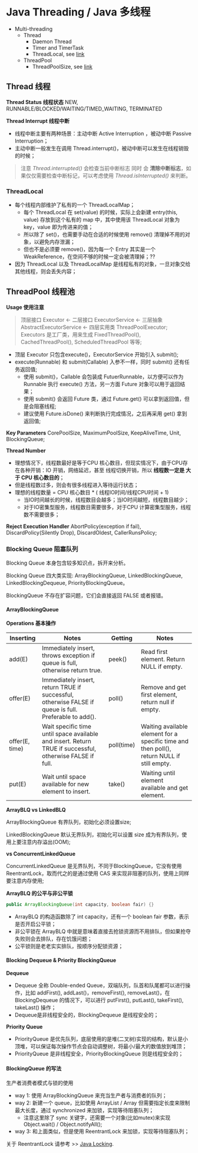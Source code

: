 # Java Threading / Java 多线程

* Multi-threading
  - Thread
    + Daemon Thread
    + Timer and TimerTask
    + ThreadLocal, see [link](https://www.cnblogs.com/jasongj/p/8079718.html)
  - ThreadPool
    + ThreadPoolSize, see [link](https://mp.weixin.qq.com/s/RcsGOUtWQKO7w2BZNb8NzQ)

## Thread 线程

__Thread Status 线程状态__
NEW, RUNNABLE/BLOCKED/WAITING/TIMED_WAITING, TERMINATED

__Thread Interrupt 线程中断__

- 线程中断主要有两种场景：主动中断 Active Interruption ，被动中断 Passive Interruption；
- 主动中断一般发生在调用 Thread.interrupt()，被动中断可以发生在线程销毁的时候；

>注意 _Thread.interrupted()_ 会检查当前中断标志 同时 会 __清除中断标志__，如果仅仅需要检查中断标记，可以考虑使用 _Thread.isInterrupted()_ 来判断。

### ThreadLocal

- 每个线程内部维护了私有的一个 ThreadLocalMap；
  + 每个 ThreadLocal 在 set(value) 的时候，实际上会新建 entry(this, value) 存放到这个私有的 map 中，其中使用该 ThreadLocal 对象为 key，value 即为传进来的值；
  + 所以除了 set()，也需要手动在合适的时候使用 remove() 清理掉不用的对象，以避免内存泄漏；
  + 但也不是必须要 remove()，因为每一个 Entry 其实是一个 WeakReference，在空间不够的时候一定会被清理掉；??
- 因为 ThreadLocal 以及 ThreadLocalMap 是线程私有的对象，一旦对象交给其他线程，则会丢失内容；

## ThreadPool 线程池

__Usage 使用注意__

> 顶层接口 Executor <- 二层接口 ExecutorService <- 三层抽象 AbstractExecutorService <- 四层实用类 ThreadPoolExecutor;
> Executors 是工厂类，用来生成 FixedThreadPool(), CachedThreadPool(), ScheduledThreadPool 等等;

- 顶层 Executor 只包含execute()，ExecutorService 开始引入 submit();
- execute(Runnable) 和 submit(Callable) 入参不一样，同时 submit() 还有任务返回值;
  + 使用 submit()，Callable 会包装成 FutuerRunnable，以方便可以作为 Runnable 执行 execute() 方法，另一方面 Future 对象可以用于返回结果；
  + 使用 submit() 会返回 Future 类，通过 Future.get() 可以拿到返回值，但是会阻塞线程;
  + 建议使用 Future.isDone() 来判断执行完成情况，之后再采用 get() 拿到返回值;

__Key Parameters__
CorePoolSize, MaximumPoolSize, KeepAliveTime, Unit, BlockingQueue;

__Thread Number__
- 理想情况下，线程数最好是等于CPU 核心数目，但现实情况下，由于CPU存在各种开销：IO 开销，网络延迟，甚至 线程切换开销，所以 __线程数一定是 大于 CPU 核心数目的__；
- 但是线程数过多，则会有很多线程进入等待运行状态；
- 理想的线程数量 =  CPU 核心数目 * ( 线程IO时间/线程CPU时间 + 1)
  + 当IO时间越长的时候，线程数目会越多；当IO时间越短，线程数目越少；
  + 对于IO密集型服务，线程数目需要很多，对于CPU 计算密集型服务，线程数不需要很多；

__Reject Execution Handler__
AbortPolicy(exception if fail), DiscardPolicy(Silently Drop), DiscardOldest, CallerRunsPolicy;

### Blocking Queue 阻塞队列

Blocking Queue 本身包含较多知识点，拆开来分析。

Blocking Queue 四大类实现: ArrayBlockingQueue, LinkedBlockingQueue, LinkedBlockingDequeue, PriorityBlockingQueue。

BlockingQueue 不存在扩容问题，它们会直接返回 FALSE 或者报错。

#### ArrayBlockingQueue

__Operations 基本操作__

|Inserting|Notes|Getting|Notes|
|-|-|-|-|
|add(E)         | Immediately insert, throws exception if queue is full, otherwise return true. |peek()| Read first element. Return NULL if empty. |
|offer(E)       | Immediately insert, return TRUE if successful, otherwise FALSE if queue is full. Preferable to add(). |poll()| Remove and get first element, return null if empty. |
|offer(E, time) | Wait specific time until space available and insert. Return TRUE if successful, otherwise FALSE if full. |poll(time)| Waiting available element for a specific time and then poll(), return NULL if still empty. |
|put(E)         | Wait until space available for new element to insert. |take()| Waiting until element available and get element. |

__ArrayBLQ vs LinkedBLQ__

ArrayBlockingQueue 有界队列，初始化必须设置size;

LinkedBlockingQueue 默认无界队列，初始化可以设置 size 成为有界队列，使用上要注意内存溢出(OOM);

__vs ConcurrentLinkedQueue__

ConcurrentLinkedQueue 是无界队列，不同于BlockingQueue，它没有使用ReentrantLock，取而代之的是通过使用 CAS 来实现非阻塞的队列，使用上同样要注意内存使用;

__ArrayBLQ 的公平与非公平锁__

```java
public ArrayBlockingQueue(int capacity, boolean fair) {}
```
- ArrayBLQ 的构造函数除了 int capacity，还有一个 boolean fair 参数，表示是否开启公平锁；
- 非公平锁在 ArrayBLQ 中就是意味着直接去抢锁资源而不用排队，但如果抢夺失败则会去排队，存在饥饿问题；
- 公平锁则是老老实实排队，按顺序分配锁资源；

#### Blocking Dequeue & Priority BlockingQueue

__Dequeue__

- Dequeue 全称 Double-ended Queue，双端队列，队首和队尾都可以进行操作，比如 addFirst(), addLast()，removeFirst(), removeLast()，在 BlockingDequeue 的情况下，可以进行 putFirst(), putLast(), takeFirst(), takeLast() 操作；
- Dequeue是非线程安全的，BlockingDequeue 是线程安全的；

__Priority Queue__
- PriorityQueue 是优先队列，底层使用的是堆(二叉树)实现的结构，默认是小顶堆，可以保证每次操作节点会自动调整树，将最小/最大的数值放到堆顶；
- PriorityQueue 是非线程安全，PriorityBlockingQueue 则是线程安全的；

#### BlockingQueue 的写法

生产者消费者模式与锁的使用 

- way 1: 使用 ArrayBlockingQueue 来充当生产者与消费者的队列；
- way 2: 新建一个 queue，比如使用 ArrayList / Array 但需要指定长度来限制最大长度，通过 synchronized 来加锁，实现等待阻塞队列；
  + 注意这里除了 sync 关键字，还需要一个对象(比如mutex)来实现 Object.wait() / Object.notifyAll();
- way 3: 和上面类似，但是使用 ReentrantLock 来加锁，实现等待阻塞队列；

关于 ReentrantLock 请参考 >> [Java Locking](./Java.Locking.md).
